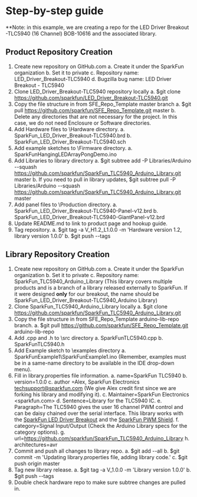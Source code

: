 Step-by-step guide
===================
**Note: in this example, we are creating a repo for the LED Driver Breakout -TLC5940 (16 Channel) BOB-10616 and the associated library.
 
 Product Repository Creation
-----------------------------
 
1. Create new repository on GitHub.com
	a. Create it under the SparkFun organization
	b. Set it to private
	c. Repository name: LED_Driver_Breakout-TLC5940
	d. Bugzilla bug name: LED Driver Breakout - TLC5940
2. Clone LED_Driver_Breakout-TLC5940 repository locally
	a. $git clone https://github.com/sparkfun/LED_Driver_Breakout-TLC5940.git
3. Copy the file structure in from SFE_Repo_Template master branch
	a. $git pull https://github.com/sparkfun/SFE_Repo_Template.git master
	b. Delete any directories that are not necessary for the project. In this case, we do not need Enclosure or Software directories.
4. Add Hardware files to \Hardware directory.
	a. SparkFun_LED_Driver_Breakout-TLC5940.brd
	b. SparkFun_LED_Driver_Breakout-TLC5940.sch
5. Add example sketches to \Firmware directory.
	a. SparkFunHangingLEDArrayPongDemo.ino
6. Add Libraries to library directory
	a. $git subtree add -P Libraries/Arduino --squash https://github.com/sparkfun/SparkFun_TLC5940_Arduino_Library.git master
	b. If you need to pull in library updates, $git subtree pull -P Libraries/Arduino --squash https://github.com/sparkfun/SparkFun_TLC5940_Arduino_Library.git master
7. Add panel files to \Production directory.
	a. SparkFun_LED_Driver_Breakout-TLC5940-Panel-v12.brd
	b. SparkFun_LED_Driver_Breakout-TLC5940-GiantPanel-v12.brd
8. Update README.md to link to product page and hookup guide.	
9. Tag repository. 
	a. $git tag -a V_H1.2_L1.0.0 -m 'Hardware version 1.2, library version 1.0.0' <most recent commit hash>
	b. $git push --tags

	
Library Repository Creation
---------------------------

1. Create new repository on GitHub.com
	a. Create it under the SparkFun organization
	b. Set it to private
	c. Repository name: SparkFun_TLC5940_Arduino_Library (This library covers multiple products and is a branch of a library released externally to SparkFun. If it were designed **only** for our breakout, the name should be SparkFun_LED_Driver_Breakout-TLC5940_Arduino Library)
2. Clone SparkFun_TLC5940_Arduino_Library locally
	a. $git clone https://github.com/sparkfun/SparkFun_TLC5940_Arduino_Library.git
3. Copy the file structure in from SFE_Repo_Template arduino-lib-repo branch.
	a. $git pull https://github.com/sparkfun/SFE_Repo_Template.git arduino-lib-repo
4. Add .cpp and .h to \src directory
	a. SparkFunTLC5940.cpp
	b. SparkFunTLC5940.h
5. Add Example sketch to \examples directory
	a. SparkFunExample1\SparkFunExample1.ino (Remember, examples must be in a same-name directory to be available in the IDE drop-down menu).
6. Fill in library.properties file information.
	a. name=SparkFun TLC5940
	b. version=1.0.0
	c. author =Alex, SparkFun Electronics <techsupport@sparkfun.com> (We give Alex credit first since we are forking his library and modifying it). 
	c. Maintainer=SparkFun Electronics <sparkfun.com>
	d. Sentence=Library for the TLC5940 IC. 
	e. Paragraph=The TLC5940 gives the user 16 channel PWM control and can be daisy chained over the serial interface. This library works with the <a href="https://www.sparkfun.com/products/10616">SparkFun LED Driver Breakout</a> and the <a href="https://www.sparkfun.com/products/10615">SparkFun PWM Shield</a>.
	f. category=Signal Input/Output (Check the Arduino Library specs for the category options).
	g. url=https://github.com/sparkfun/SparkFun_TLC5940_Arduino_Library
	h. architectures=avr
7. Commit and push all changes to library repo.
	a. $git add --all
	b. $git commit -m 'Updating library.properties file, adding library code.'
	c. $git push origin master
8. Tag new library release. 
	a. $git tag -a V_1.0.0 -m 'Library version 1.0.0' <most recent commit hash>
	b. $git push --tags
9. Double check hardware repo to make sure subtree changes are pulled in. 